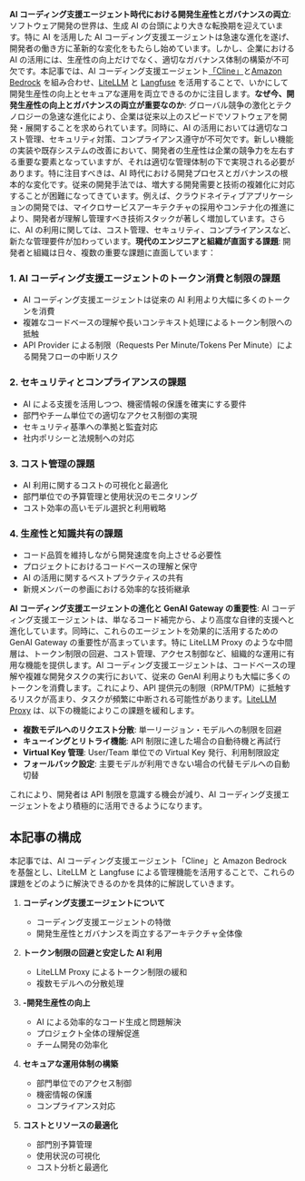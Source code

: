 **AI コーディング支援エージェント時代における開発生産性とガバナンスの両立**: ソフトウェア開発の世界は、生成 AI の台頭により大きな転換期を迎えています。特に AI を活用した AI コーディング支援エージェントは急速な進化を遂げ、開発者の働き方に革新的な変化をもたらし始めています。しかし、企業における AI の活用には、生産性の向上だけでなく、適切なガバナンス体制の構築が不可欠です。本記事では、AI コーディング支援エージェント[「Cline」](https://github.com/cline/cline)と[Amazon Bedrock](https://aws.amazon.com/jp/bedrock/) を組み合わせ、[LiteLLM](https://github.com/BerriAI/litellm) と [Langfuse](https://langfuse.com/) を活用することで、いかにして開発生産性の向上とセキュアな運用を両立できるのかに注目します。**なぜ今、開発生産性の向上とガバナンスの両立が重要なのか**: グローバル競争の激化とテクノロジーの急速な進化により、企業は従来以上のスピードでソフトウェアを開発・展開することを求められています。同時に、AI の活用においては適切なコスト管理、セキュリティ対策、コンプライアンス遵守が不可欠です。新しい機能の実装や既存システムの改善において、開発者の生産性は企業の競争力を左右する重要な要素となっていますが、それは適切な管理体制の下で実現される必要があります。特に注目すべきは、AI 時代における開発プロセスとガバナンスの根本的な変化です。従来の開発手法では、増大する開発需要と技術の複雑化に対応することが困難になってきています。例えば、クラウドネイティブアプリケーションの開発では、マイクロサービスアーキテクチャの採用やコンテナ化の推進により、開発者が理解し管理すべき技術スタックが著しく増加しています。さらに、AI の利用に関しては、コスト管理、セキュリティ、コンプライアンスなど、新たな管理要件が加わっています。**現代のエンジニアと組織が直面する課題**: 開発者と組織は日々、複数の重要な課題に直面しています：

### 1. AI コーディング支援エージェントのトークン消費と制限の課題
- AI コーディング支援エージェントは従来の AI 利用より大幅に多くのトークンを消費
- 複雑なコードベースの理解や長いコンテキスト処理によるトークン制限への抵触
- API Provider による制限（Requests Per Minute/Tokens Per Minute）による開発フローの中断リスク

### 2. セキュリティとコンプライアンスの課題
- AI による支援を活用しつつ、機密情報の保護を確実にする要件
- 部門やチーム単位での適切なアクセス制御の実現
- セキュリティ基準への準拠と監査対応
- 社内ポリシーと法規制への対応

### 3. コスト管理の課題
- AI 利用に関するコストの可視化と最適化
- 部門単位での予算管理と使用状況のモニタリング
- コスト効率の高いモデル選択と利用戦略

### 4. 生産性と知識共有の課題
- コード品質を維持しながら開発速度を向上させる必要性
- プロジェクトにおけるコードベースの理解と保守
- AI の活用に関するベストプラクティスの共有
- 新規メンバーの参画における効率的な技術継承

**AI コーディング支援エージェントの進化と GenAI Gateway の重要性**: AI コーディング支援エージェントは、単なるコード補完から、より高度な自律的支援へと進化しています。同時に、これらのエージェントを効果的に活用するための GenAI Gateway の重要性が高まっています。特に LiteLLM Proxy のような中間層は、トークン制限の回避、コスト管理、アクセス制御など、組織的な運用に有用な機能を提供します。AI コーディング支援エージェントは、コードベースの理解や複雑な開発タスクの実行において、従来の GenAI 利用よりも大幅に多くのトークンを消費します。これにより、API 提供元の制限（RPM/TPM）に抵触するリスクが高まり、タスクが頻繁に中断される可能性があります。[LiteLLM Proxy](https://docs.litellm.ai/docs/simple_proxy) は、以下の機能によりこの課題を緩和します。

- **複数モデルへのリクエスト分散**: 単一リージョン・モデルへの制限を回避
- **キューイングとリトライ機能**: API 制限に達した場合の自動待機と再試行
- **Virtual Key 管理**: User/Team 単位での Virtual Key 発行、利用制限設定
- **フォールバック設定**: 主要モデルが利用できない場合の代替モデルへの自動切替

これにより、開発者は API 制限を意識する機会が減り、AI コーディング支援エージェントをより積極的に活用できるようになります。

## 本記事の構成

本記事では、AI コーディング支援エージェント「Cline」と Amazon Bedrock を基盤とし、LiteLLM と Langfuse による管理機能を活用することで、これらの課題をどのように解決できるのかを具体的に解説していきます。

1. **コーディング支援エージェントについて**
   - コーディング支援エージェントの特徴
   - 開発生産性とガバナンスを両立するアーキテクチャ全体像

2. **トークン制限の回避と安定した AI 利用**
   - LiteLLM Proxy によるトークン制限の緩和
   - 複数モデルへの分散処理

3. **-開発生産性の向上**
   - AI による効率的なコード生成と問題解決
   - プロジェクト全体の理解促進
   - チーム開発の効率化

4. **セキュアな運用体制の構築**
   - 部門単位でのアクセス制御
   - 機密情報の保護
   - コンプライアンス対応

5. **コストとリソースの最適化**
   - 部門別予算管理
   - 使用状況の可視化
   - コスト分析と最適化


